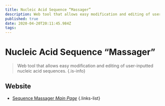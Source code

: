 ```yaml
---
title: Nucleic Acid Sequence “Massager”
description: Web tool that allows easy modification and editing of user-inputted nucleic acid sequences.
published: true
date: 2020-04-20T20:11:45.984Z
tags: 
---
```


# Nucleic Acid Sequence “Massager”

> Web tool that allows easy modification and editing of user-inputted nucleic acid sequences.
{.is-info}


## Website

- [Sequence Massager *Main Page*](http://biomodel.uah.es/en/lab/cybertory/analysis/massager.htm)
{.links-list}

